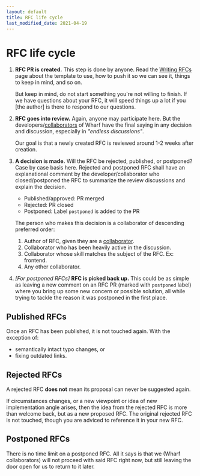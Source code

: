 ```yaml
---
layout: default
title: RFC life cycle
last_modified_date: 2021-04-19
---
```


# RFC life cycle

1. **RFC PR is created.** This step is done by anyone. Read the [Writing RFCs](./writing-rfcs.md)
   page about the template to use, how to push it so we can see it, things to
   keep in mind, and so on.

   But keep in mind, do not start something you're not willing to finish. If we
   have questions about your RFC, it will speed things up a lot if you
   [the author] is there to respond to our questions.

2. **RFC goes into review.** Again, anyone may participate here. But the
   developers/[collaborators](https://docs.github.com/en/github/getting-started-with-github/github-glossary#collaborator)
   of Wharf have the final saying in any decision and discussion, especially
   in *"endless discussions"*.

   Our goal is that a newly created RFC is reviewed around 1-2 weeks after
   creation.

3. **A decision is made.** Will the RFC be rejected, published, or postponed?
   Case by case basis here. Rejected and postponed RFC shall have an
   explanational comment by the developer/collaborator who closed/postponed the
   RFC to summarize the review discussions and explain the decision.

   - Published/approved: PR merged
   - Rejected: PR closed
   - Postponed: Label `postponed` is added to the PR

   The person who makes this decision is a collaborator of descending
   preferred order:

   1. Author of RFC, given they are a [collaborator](https://docs.github.com/en/github/getting-started-with-github/github-glossary#collaborator).
   2. Collaborator who has been heavily active in the discussion.
   3. Collaborator whose skill matches the subject of the RFC. Ex: frontend.
   4. Any other collaborator.

4. *[For postponed RFCs]* **RFC is picked back up.** This could be as simple as
   leaving a new comment on an RFC PR (marked with `postponed` label) where you
   bring up some new concern or possible solution, all while trying to tackle
   the reason it was postponed in the first place.

## Published RFCs

Once an RFC has been published, it is not touched again. With the exception of:

- semantically intact typo changes, or
- fixing outdated links.

## Rejected RFCs

A rejected RFC **does not** mean its proposal can never be suggested again.

If circumstances changes, or a new viewpoint or idea of new implementation
angle arises, then the idea from the rejected RFC is more than welcome back,
but as a new proposed RFC. The original rejected RFC is not touched, though
you are adviced to reference it in your new RFC.

## Postponed RFCs

There is no time limit on a postponed RFC. All it says is that we
(Wharf collaborators) will not proceed with said RFC right now, but still
leaving the door open for us to return to it later.
